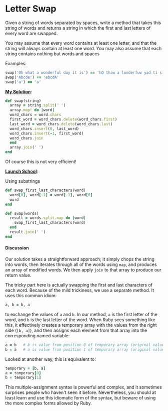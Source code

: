 # Letter Swap

Given a string of words separated by  spaces, write a method that takes this string of words and returns a  string in which the first and last letters of every word are swapped.

You may assume that every word contains at least one letter, and that the string will always contain at least one word. You may also assume  that each string contains nothing but words and spaces

Examples:

```ruby
swap('Oh what a wonderful day it is') == 'hO thaw a londerfuw yad ti si'
swap('Abcde') == 'ebcdA'
swap('a') == 'a'
```

<ins>**My Solution**</ins>: 

```ruby
def swap(string)
  array = string.split(' ')
  array.map! do |word|
  word_chars = word.chars
  first_word = word_chars.delete(word_chars.first)
  last_word = word_chars.delete(word_chars.last)
  word_chars.insert(0, last_word)
  word_chars.insert(-1, first_word)
  word_chars.join
  end
  array.join(' ')
end
```

Of course this is not very efficient!

<ins>**Launch School**</ins>: 

Using substrings

```ruby
def swap_first_last_characters(word)
  word[0], word[-1] = word[-1], word[0]
  word
end

def swap(words)
  result = words.split.map do |word|
    swap_first_last_characters(word)
  end
  result.join(' ')
end
```

#### Discussion

Our solution takes a straightforward approach; it simply chops the  string into words, then iterates through all of the words using `map`, and produces an array of modified words. We then apply `join` to that array to produce our return value.

The tricky part here is actually swapping the first and last  characters of each word. Because of the mild trickiness, we use a  separate method. It uses this common idiom:

```ruby
a, b = b, a
```

to exchange the values of `a` and `b`. In our method, `a` is the first letter of the word, and `b` is the last letter of the word. When Ruby sees something like this, it  effectively creates a temporary array with the values from the right  side (`[b, a]`), and then assigns each element from that array into the corresponding named variable:

```ruby
a = b   # b is value from position 0 of temporary array (original value of b)
b = a   # a is value from position 1 of temporary array (original value of a)
```

Looked at another way, this is equivalent to:

```ruby
temporary = [b, a]
a = temporary[0]
b = temporary[1]
```

This multiple-assignment syntax is powerful and complex, and it  sometimes surprises people who haven't seen it before. Nevertheless, you should at least learn and use this idiomatic form of the syntax, but  beware of using the more complex forms allowed by Ruby.

